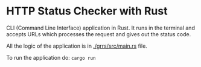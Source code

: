 # HTTP Status Checker with Rust

CLI (Command Line Interface) application in Rust.
It runs in the terminal and accepts URLs which processes the request and gives out the status code.

All the logic of the application is in [./grrs/src/main.rs](./grrs/src/main.rs) file.

To run the application do: `cargo run`
